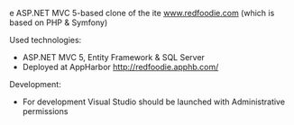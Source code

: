 e ASP.NET MVC 5-based clone of the ite www.redfoodie.com (which is based on PHP & Symfony)

Used technologies:
- ASP.NET MVC 5, Entity Framework & SQL Server
- Deployed at AppHarbor http://redfoodie.apphb.com/

Development:
- For development Visual Studio should be launched with Administrative permissions
